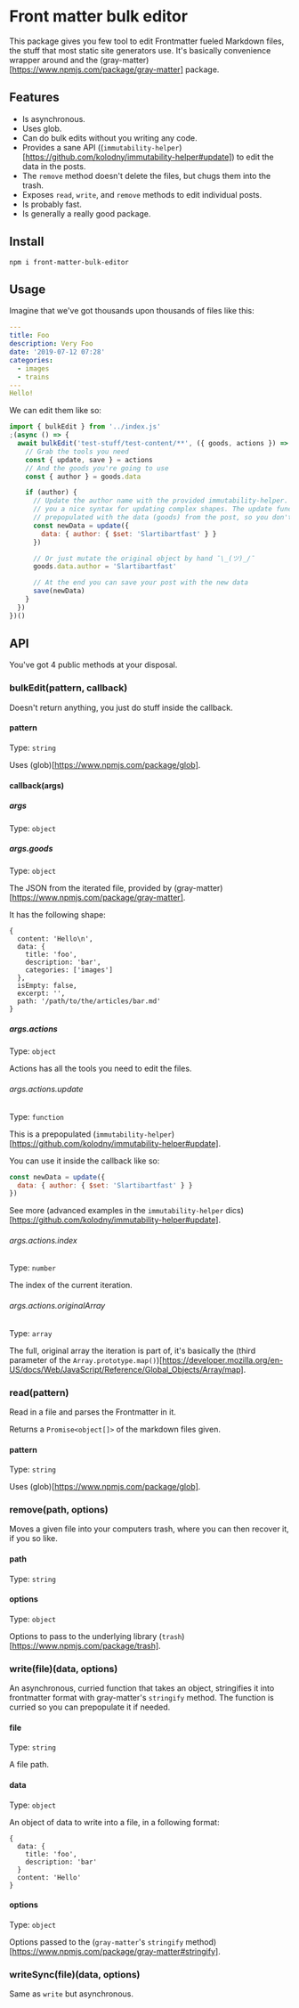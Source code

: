 # Front matter bulk editor

This package gives you few tool to edit Frontmatter fueled Markdown files, the stuff that most static site generators use. It's basically convenience wrapper around and the (gray-matter)[https://www.npmjs.com/package/gray-matter] package.

## Features

- Is asynchronous.
- Uses glob.
- Can do bulk edits without you writing any code.
- Provides a sane API ((`immutability-helper`)[https://github.com/kolodny/immutability-helper#update]) to edit the data in the posts.
- The `remove` method doesn't delete the files, but chugs them into the trash.
- Exposes `read`, `write`, and `remove` methods to edit individual posts.
- Is probably fast.
- Is generally a really good package.

## Install

```
npm i front-matter-bulk-editor
```

## Usage

Imagine that we've got thousands upon thousands of files like this:

```yaml
---
title: Foo
description: Very Foo
date: '2019-07-12 07:28'
categories:
  - images
  - trains
---
Hello!
```

We can edit them like so:

```js
import { bulkEdit } from '../index.js'
;(async () => {
  await bulkEdit('test-stuff/test-content/**', ({ goods, actions }) => {
    // Grab the tools you need
    const { update, save } = actions
    // And the goods you're going to use
    const { author } = goods.data

    if (author) {
      // Update the author name with the provided immutability-helper. It gives
      // you a nice syntax for updating complex shapes. The update function is
      // prepopulated with the data (goods) from the post, so you don't have to.
      const newData = update({
        data: { author: { $set: 'Slartibartfast' } }
      })

      // Or just mutate the original object by hand ¯\_(ツ)_/¯
      goods.data.author = 'Slartibartfast'

      // At the end you can save your post with the new data
      save(newData)
    }
  })
})()
```

## API

You've got 4 public methods at your disposal.

### bulkEdit(pattern, callback)

Doesn't return anything, you just do stuff inside the callback.

#### pattern

Type: `string`

Uses (glob)[https://www.npmjs.com/package/glob].

#### callback(args)

##### args

Type: `object`

##### args.goods

Type: `object`

The JSON from the iterated file, provided by (gray-matter)[https://www.npmjs.com/package/gray-matter].

It has the following shape:

```
{
  content: 'Hello\n',
  data: {
    title: 'foo',
    description: 'bar',
    categories: ['images']
  },
  isEmpty: false,
  excerpt: '',
  path: '/path/to/the/articles/bar.md'
}
```

##### args.actions

Type: `object`

Actions has all the tools you need to edit the files.

###### args.actions.update

Type: `function`

This is a prepopulated (`immutability-helper`)[https://github.com/kolodny/immutability-helper#update].

You can use it inside the callback like so:

```js
const newData = update({
  data: { author: { $set: 'Slartibartfast' } }
})
```

See more (advanced examples in the `immutability-helper` dics)[https://github.com/kolodny/immutability-helper#update].

###### args.actions.index

Type: `number`

The index of the current iteration.

###### args.actions.originalArray

Type: `array`

The full, original array the iteration is part of, it's basically the (third parameter of the `Array.prototype.map()`)[https://developer.mozilla.org/en-US/docs/Web/JavaScript/Reference/Global_Objects/Array/map].

### read(pattern)

Read in a file and parses the Frontmatter in it.

Returns a `Promise<object[]>` of the markdown files given.

#### pattern

Type: `string`

Uses (glob)[https://www.npmjs.com/package/glob].

### remove(path, options)

Moves a given file into your computers trash, where you can then recover it, if you so like.

#### path

Type: `string`

#### options

Type: `object`

Options to pass to the underlying library (`trash`)[https://www.npmjs.com/package/trash].

### write(file)(data, options)

An asynchronous, curried function that takes an object, stringifies it into frontmatter format with gray-matter's `stringify` method. The function is curried so you can prepopulate it if needed.

#### file

Type: `string`

A file path.

#### data

Type: `object`

An object of data to write into a file, in a following format:

```
{
  data: {
    title: 'foo',
    description: 'bar'
  }
  content: 'Hello'
}
```

#### options

Type: `object`

Options passed to the (`gray-matter`'s `stringify` method)[https://www.npmjs.com/package/gray-matter#stringify].

### writeSync(file)(data, options)

Same as `write` but asynchronous.
